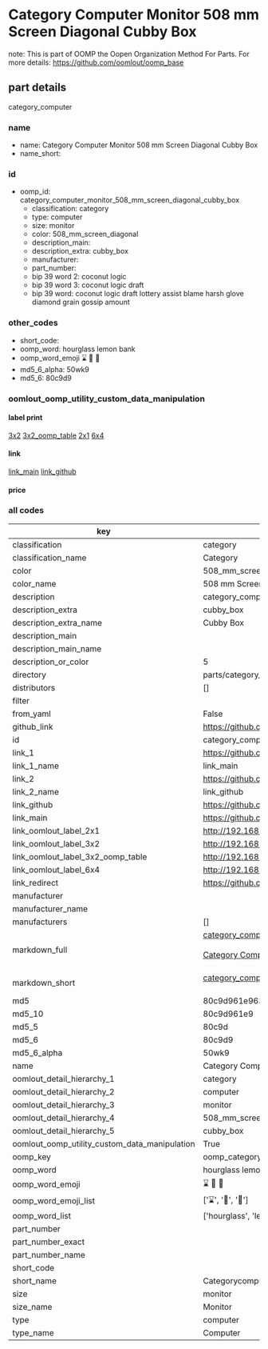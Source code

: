 # Category Computer Monitor 508 mm Screen Diagonal Cubby Box  

note: This is part of OOMP the Oopen Organization Method For Parts. For more details: https://github.com/oomlout/oomp_base

##  part details
  



category_computer



### name
* name: Category Computer Monitor 508 mm Screen Diagonal Cubby Box
* name_short: 
### id
* oomp_id: category_computer_monitor_508_mm_screen_diagonal_cubby_box
  * classification: category
  * type: computer
  * size: monitor
  * color: 508_mm_screen_diagonal
  * description_main: 
  * description_extra: cubby_box
  * manufacturer: 
  * part_number: 
  * bip 39 word 2: coconut logic
  * bip 39 word 3: coconut logic draft
  * bip 39 word: coconut logic draft lottery assist blame harsh glove diamond grain gossip amount

### other_codes
* short_code: 
* oomp_word: hourglass lemon bank
* oomp_word_emoji :hourglass: :lemon: :bank:
* md5_6_alpha: 50wk9
* md5_6: 80c9d9






### oomlout_oomp_utility_custom_data_manipulation
#### label print
[3x2](http://192.168.1.245:1112/?label=oomp%2050wk9)
[3x2_oomp_table](http://192.168.1.108:1112/?label=oomp%2050wk9)
[2x1](http://192.168.1.242:1112/?label=oomp%2050wk9)
[6x4](http://192.168.1.55:1112/?label=oomp%2050wk9)    

#### link

[link_main](https://github.com/oomlout/oomlout_oomp_version_1_messy/tree/main/parts/category_computer_monitor_508_mm_screen_diagonal_cubby_box) [link_github](https://github.com/oomlout/oomlout_oomp_version_1_messy/tree/main/parts/category_computer_monitor_508_mm_screen_diagonal_cubby_box)                             

#### price







### all codes 
| key | value |  
| --- | --- |  
| classification | category |  
| classification_name | Category |  
| color | 508_mm_screen_diagonal |  
| color_name | 508 mm Screen Diagonal |  
| description | category_computer |  
| description_extra | cubby_box |  
| description_extra_name | Cubby Box |  
| description_main |  |  
| description_main_name |  |  
| description_or_color | 5  |  
| directory | parts/category_computer_monitor_508_mm_screen_diagonal_cubby_box |  
| distributors | [] |  
| filter |  |  
| from_yaml | False |  
| github_link | https://github.com/oomlout/oomlout_oomp_part_src/tree/main/parts/category_computer_monitor_508_mm_screen_diagonal_cubby_box |  
| id | category_computer_monitor_508_mm_screen_diagonal_cubby_box |  
| link_1 | https://github.com/oomlout/oomlout_oomp_version_1_messy/tree/main/parts/category_computer_monitor_508_mm_screen_diagonal_cubby_box |  
| link_1_name | link_main |  
| link_2 | https://github.com/oomlout/oomlout_oomp_version_1_messy/tree/main/parts/category_computer_monitor_508_mm_screen_diagonal_cubby_box |  
| link_2_name | link_github |  
| link_github | https://github.com/oomlout/oomlout_oomp_version_1_messy/tree/main/parts/category_computer_monitor_508_mm_screen_diagonal_cubby_box |  
| link_main | https://github.com/oomlout/oomlout_oomp_version_1_messy/tree/main/parts/category_computer_monitor_508_mm_screen_diagonal_cubby_box |  
| link_oomlout_label_2x1 | http://192.168.1.242:1112/?label=oomp%2050wk9 |  
| link_oomlout_label_3x2 | http://192.168.1.245:1112/?label=oomp%2050wk9 |  
| link_oomlout_label_3x2_oomp_table | http://192.168.1.108:1112/?label=oomp%2050wk9 |  
| link_oomlout_label_6x4 | http://192.168.1.55:1112/?label=oomp%2050wk9 |  
| link_redirect | https://github.com/oomlout/oomlout_oomp_version_1_messy/tree/main/parts/category_computer_monitor_508_mm_screen_diagonal_cubby_box |  
| manufacturer |  |  
| manufacturer_name |  |  
| manufacturers | [] |  
| markdown_full | [category_computer_monitor_508_mm_screen_diagonal_cubby_box](none)<br>[](none)<br>[Category Computer Monitor 508 Mm Screen Diagonal Cubby Box](none)<br><br> |  
| markdown_short | [category_computer_monitor_508_mm_screen_diagonal_cubby_box](none)<br><br> |  
| md5 | 80c9d961e963ad285c86e84083e0e167 |  
| md5_10 | 80c9d961e9 |  
| md5_5 | 80c9d |  
| md5_6 | 80c9d9 |  
| md5_6_alpha | 50wk9 |  
| name | Category Computer Monitor 508 mm Screen Diagonal Cubby Box |  
| oomlout_detail_hierarchy_1 | category |  
| oomlout_detail_hierarchy_2 | computer |  
| oomlout_detail_hierarchy_3 | monitor |  
| oomlout_detail_hierarchy_4 | 508_mm_screen_diagonal |  
| oomlout_detail_hierarchy_5 | cubby_box |  
| oomlout_oomp_utility_custom_data_manipulation | True |  
| oomp_key | oomp_category_computer_monitor_508_mm_screen_diagonal_cubby_box |  
| oomp_word | hourglass lemon bank |  
| oomp_word_emoji | :hourglass: :lemon: :bank: |  
| oomp_word_emoji_list | [':hourglass:', ':lemon:', ':bank:'] |  
| oomp_word_list | ['hourglass', 'lemon', 'bank'] |  
| part_number |  |  
| part_number_exact |  |  
| part_number_name |  |  
| short_code |  |  
| short_name | Categorycomputer |  
| size | monitor |  
| size_name | Monitor |  
| type | computer |  
| type_name | Computer |  
